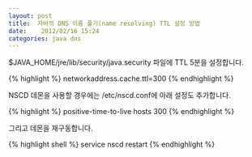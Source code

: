 ```yaml
---
layout: post
title:  자바의 DNS 이름 풀기(name resolving) TTL 설정 방법
date:    2012/02/16 15:24
categories: java dns
---
```

$JAVA_HOME/jre/lib/security/java.security 파일에 TTL 5분을 설정합니다.

{% highlight %}
networkaddress.cache.ttl=300
{% endhighlight %}

NSCD 데몬을 사용할 경우에는 /etc/nscd.conf에 아래 설정도 추가합니다.

{% highlight %}
positive-time-to-live hosts 300
{% endhighlight %}

그리고 데몬을 재구동합니다.

{% highlight shell %}
service nscd restart
{% endhighlight %}

